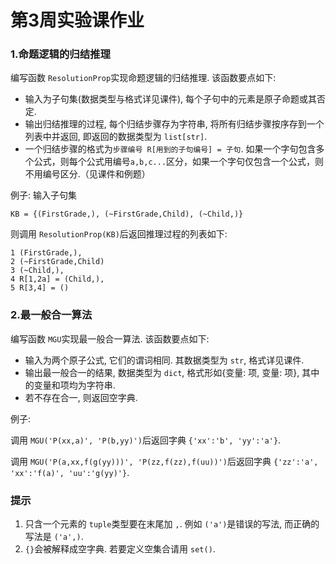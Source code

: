 # 第3周实验课作业

### 1.命题逻辑的归结推理

编写函数 `ResolutionProp`实现命题逻辑的归结推理. 该函数要点如下:

* 输入为子句集(数据类型与格式详见课件), 每个子句中的元素是原子命题或其否定.
* 输出归结推理的过程, 每个归结步骤存为字符串, 将所有归结步骤按序存到一个列表中并返回, 即返回的数据类型为 `list[str]`.
* 一个归结步骤的格式为`步骤编号 R[用到的子句编号] = 子句`. 如果一个字句包含多个公式，则每个公式用编号`a,b,c...`区分，如果一个字句仅包含一个公式，则不用编号区分.（见课件和例题）

例子: 输入子句集

```
KB = {(FirstGrade,), (~FirstGrade,Child), (~Child,)}
```

则调用 `ResolutionProp(KB)`后返回推理过程的列表如下:

```
1 (FirstGrade,),
2 (~FirstGrade,Child)
3 (~Child,),
4 R[1,2a] = (Child,),
5 R[3,4] = ()
```

### 2.最一般合一算法

编写函数 `MGU`实现最一般合一算法. 该函数要点如下:

* 输入为两个原子公式, 它们的谓词相同. 其数据类型为 `str`, 格式详见课件.
* 输出最一般合一的结果, 数据类型为 `dict`, 格式形如{变量: 项, 变量: 项}, 其中的变量和项均为字符串.
* 若不存在合一, 则返回空字典.

例子:

调用 `MGU('P(xx,a)', 'P(b,yy)')`后返回字典 `{'xx':'b', 'yy':'a'}`.

调用 `MGU('P(a,xx,f(g(yy)))', 'P(zz,f(zz),f(uu))')`后返回字典 `{'zz':'a', 'xx':'f(a)', 'uu':'g(yy)'}`.



### 提示

1. 只含一个元素的 `tuple`类型要在末尾加 `,`. 例如 `('a')`是错误的写法, 而正确的写法是 `('a',)`.
2. `{}`会被解释成空字典. 若要定义空集合请用 `set()`.